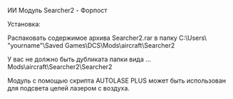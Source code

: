 ИИ Модуль Searcher2 - Форпост

Установка: 

Распаковать содержимое архива Searcher2.rar в папку C:\Users\ "yourname"\Saved Games\DCS\Mods\aircraft\Searcher2 

У вас не должно быть дубликата папки вида ... Mods\aircraft\Searcher2\Searcher2

Модуль с помощью скрипта AUTOLASE PLUS может быть использован для подсвета целей лазером с воздуха.

